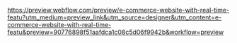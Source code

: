 https://preview.webflow.com/preview/e-commerce-website-with-real-time-featu?utm_medium=preview_link&utm_source=designer&utm_content=e-commerce-website-with-real-time-featu&preview=90776898f51aafdca1c08c5d06f9942b&workflow=preview
